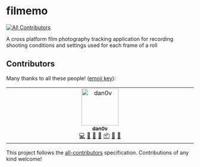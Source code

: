 # filmemo
<!-- ALL-CONTRIBUTORS-BADGE:START - Do not remove or modify this section -->
[![All Contributors](https://img.shields.io/badge/all_contributors-1-orange.svg?style=flat-square)](#contributors-)
<!-- ALL-CONTRIBUTORS-BADGE:END -->
A cross platform film photography tracking application for recording shooting conditions and settings used for each frame of a roll

## Contributors

Many thanks to all these people! ([emoji key](https://allcontributors.org/docs/en/emoji-key)):

<!-- ALL-CONTRIBUTORS-LIST:START - Do not remove or modify this section -->
<!-- prettier-ignore-start -->
<!-- markdownlint-disable -->
<table>
  <tbody>
    <tr>
      <td align="center" valign="top" width="14.28%"><a href="https://github.com/dan0v"><img src="https://avatars.githubusercontent.com/u/7658521?v=4?s=100" width="100px;" alt="dan0v"/><br /><sub><b>dan0v</b></sub></a><br /><a href="https://github.com/dan0v/filmemo/commits?author=dan0v" title="Code">💻</a> <a href="https://github.com/dan0v/filmemo/issues?q=author%3Adan0v" title="Bug reports">🐛</a> <a href="#design-dan0v" title="Design">🎨</a> <a href="#maintenance-dan0v" title="Maintenance">🚧</a> <a href="#platform-dan0v" title="Packaging/porting to new platform">📦</a> <a href="https://github.com/dan0v/filmemo/pulls?q=is%3Apr+reviewed-by%3Adan0v" title="Reviewed Pull Requests">👀</a> <a href="#userTesting-dan0v" title="User Testing">📓</a></td>
    </tr>
  </tbody>
</table>

<!-- markdownlint-restore -->
<!-- prettier-ignore-end -->

<!-- ALL-CONTRIBUTORS-LIST:END -->

This project follows the [all-contributors](https://github.com/all-contributors/all-contributors) specification. Contributions of any kind welcome!
